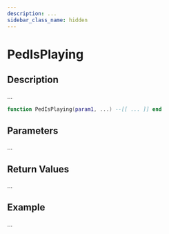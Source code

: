 ```yaml
---
description: ...
sidebar_class_name: hidden
---
```


# PedIsPlaying

## Description

...

```lua
function PedIsPlaying(param1, ...) --[[ ... ]] end
```

## Parameters

...

## Return Values

...

## Example

...

